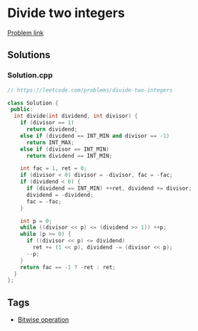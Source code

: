 # Divide two integers

[Problem link](https://leetcode.com/problems/divide-two-integers)

## Solutions


### Solution.cpp
```cpp
// https://leetcode.com/problems/divide-two-integers

class Solution {
 public:
  int divide(int dividend, int divisor) {
    if (divisor == 1)
      return dividend;
    else if (dividend == INT_MIN and divisor == -1)
      return INT_MAX;
    else if (divisor == INT_MIN)
      return dividend == INT_MIN;

    int fac = 1, ret = 0;
    if (divisor < 0) divisor = -divisor, fac = -fac;
    if (dividend < 0) {
      if (dividend == INT_MIN) ++ret, dividend += divisor;
      dividend = -dividend;
      fac = -fac;
    }

    int p = 0;
    while ((divisor << p) <= (dividend >> 1)) ++p;
    while (p >= 0) {
      if ((divisor << p) <= dividend)
        ret += (1 << p), dividend -= (divisor << p);
      --p;
    }
    return fac == -1 ? -ret : ret;
  }
};
```
## Tags

* [Bitwise operation](/README.md#Bitwise_operation)
